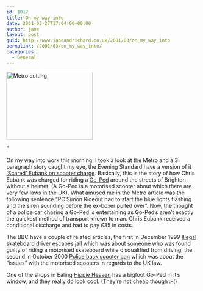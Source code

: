 ```yaml
---
id: 1017
title: On my way into
date: 2001-03-27T17:04:00+00:00
author: jane
layout: post
guid: http://www.janeandrichard.co.uk/2001/03/on_my_way_into
permalink: /2001/03/on_my_way_into/
categories:
  - General
---
```

<img src="http://v1.janeandrichard.co.uk/blog/img/metroeubank.jpg" height="178" width="226" alt="Metro cutting" />

&#8221;

On my way into work this morning, I took a look at the Metro and a 3 paragraph story caught my eye, the Evening Standard have a version of it [&#8216;Scared&#8217; Eubank on scooter charge](http://www.thisislondon.co.uk/dynamic/news/top_story.html?in_review_id=374846&in_review_text_id=320590). Basically, this is the story of how Chris Eubank was charged for riding a [Go-Ped](http://www.goped.com/Home.htm) around the streets of Brighton without a helmet. (A Go-Ped is a motorised scooter about which there are very few laws in the UK). What amused me in the Metro article was the following sentence &#8220;PC Simon Rideout had to start the blue lights flashing and the siren sounding before the ex-boxer pulled over&#8221;. Now, the thought of a police car chasing a Go-Ped is entertaining as Go-Ped&#8217;s aren&#8217;t exactly the quickest method of transport known to man. Chris Eubank received a conditional discharge and had to pay &#163;35 in costs.

The BBC have a couple of related articles, the first in December 1999 [Illegal skateboard driver escapes jail](http://news.bbc.co.uk/hi/english/uk/newsid_568000/568853.stm) which was about someone who was found guilty of riding a motorised skateboard while disqualified from driving, the second in October 2000 [Police back scooter ban](http://news.bbc.co.uk/hi/english/uk/newsid_964000/964591.stm) which was about the &#8220;issues&#8221; with the motorised scooters in regards to the UK law.

One of the shops in Ealing [Hippie Heaven](http://www.ealing-online.com/hippie_heaven.htm) has a bigfoot Go-Ped in it&#8217;s window, and they really do look cool. (They&#8217;re not cheap though :-()